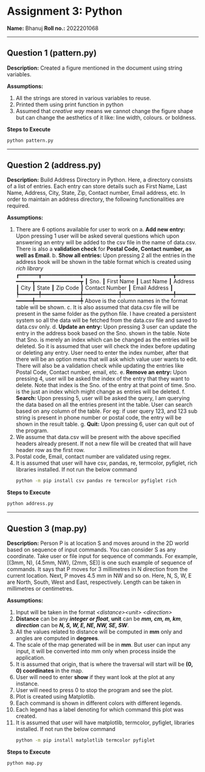 
# Assignment 3: Python

**Name:** Bhanuj
**Roll no.:** 2022201068

---

## Question 1 (<span>pattern.py</span>)

**Description:** Created a figure mentioned in the document using string variables.

**Assumptions:**
1. All the strings are stored in various variables to reuse.
2. Printed them using print function in python
3. Assumed that *creative way* means we cannot change the figure shape but can change the aesthetics of it like: line width, colours. or boldness.

**Steps to Execute**

```sh
python pattern.py
```
---

## Question 2 (<span>address.py</span>)

**Description:** Build Address Directory in Python. Here, a directory consists of a list  of entries. Each entry can store details such as First Name, Last Name, Address, City, State, Zip, Contact number, Email address, etc. In order to maintain an address directory, the following functionalities are required.

**Assumptions:**
1. There are 6 options available for user to work on
	a. **Add new entry:** Upon pressing 1 user will be asked several questions which upon answering an entry will 						be added to the csv file in the name of data.csv. There is also a **validation check** for **Postal Code, Contact number, as well as Email**.
	b. **Show all entries:** Upon pressing 2 all the entries in the address book will be shown in the table format which is created using *rich library*
	┏━━━━━━┳━━━━━━━━━━━━┳━━━━━━━━━━━┳━━━━━━━━━━━━━━━━┳━━━━━━━━━━━┳━━━━━━━━━━━━━━┳
┃ Sno. ┃ First Name ┃ Last Name ┃ Address        ┃ City      ┃ State     ┃ Zip Code ┃ Contact Number ┃ Email Address           ┃
┡━━━━━━╇━━━━━━━━━━━━╇━━━━━━━━━━━╇━━━━━━━━━━━━━━━━╇━━━━━━━━━━━╇━━━━━━━━━━━━━━╇
	Above is the column names in the format table will be shown.
	c. It is also assumed that data.csv file will be present in the same folder as the python file. I have created a persistent system so all the data will be fetched from the data.csv file and saved to data.csv only.
	d. **Update an entry:** Upon pressing 3 user can update the entry in the address book based on the Sno. shown in the table. Note that Sno. is merely an index which can be changed as the entries will be deleted. So it is assumed that user will check the index before updating or deleting any entry.
	User need to enter the index number, after that there will be an option menu that will ask which value user wants to edit. There will also be a validation check while updating the entries like Postal Code, Contact number, email, etc.
	e. **Remove an entry:** Upon pressing 4, user will be asked the index of the entry that they want to delete. Note that index is the Sno. of the entry at that point of time. Sno. is the just an index which might change as entries will be deleted.
	f. **Search:** Upon pressing 5, user will be asked the query, I am querying the data based on all the entries present int the table. User can search based on any column of the table. For eg: if user query 123, and 123 sub string is present in phone number or postal code, the entry will be shown in the result table.
	g. **Quit:** Upon pressing 6, user can quit out of the program.
2. We assume that data.csv will be present with the above specified headers already present. If not a new file will be created that will have header row as the first row.
3. Postal code, Email, contact number are validated using regex.
4. It is assumed that user will have csv, pandas, re, termcolor, pyfiglet, rich libraries installed. If not run the below command
	```sh
	python -m pip install csv pandas re termcolor pyfiglet rich
	```

**Steps to Execute**
```sh
python address.py
```

---

## Question 3 (<span>map.py</span>)

**Description:** Person P is at location S and moves around in the 2D world based on sequence of input commands. You can consider S as any coordinate. Take user or file input for sequence of commands. For example, [(3mm, N), (4.5mm, NW), (2mm, SE)] is one such example of sequence of commands. It says that P moves  for  3  millimetres in N direction from the current location. Next, P moves 4.5  mm in NW and so on. Here, N, S, W, E are North, South, West and East, respectively. Length can be taken in millimetres or centimetres.

**Assumptions:**
1. Input will be taken in the format *\<distance>\<unit> \<direction>*
2. **Distance** can be any ***integer or float***, **unit** can be ***mm, cm, m, km***, ***direction*** can be ***N, S, W, E, NE, NW, SE, SW***.
3. All the values related to distance will be computed in **mm** only and angles are computed in **degrees**.
4. The scale of the map generated will be in **mm**. But user can input any input, it will be converted into mm only when process inside the application.
5. It is assumed that origin, that is where the traversal will start will be **(0, 0) coordinates** in the map.
6. User will need to enter **show** if they want look at the plot at any instance.
7. User will need to press 0 to stop the program and see the plot.
8. Plot is created using Matplotlib.
9. Each command is shown in different colors with different legends.
10. Each legend has a label denoting for which command this plot was created.
11. It is assumed that user will have matplotlib, termcolor, pyfiglet, libraries installed. If not run the below command
	```sh
	python -m pip install matplotlib termcolor pyfiglet
	```


**Steps to Execute**

```sh
python map.py
```
